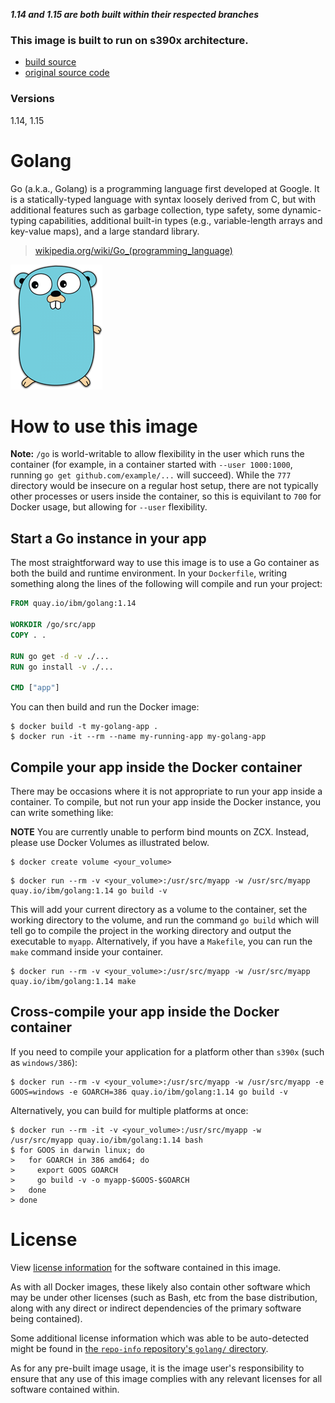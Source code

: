*__1.14 and 1.15 are both built within their respected branches__*

### This image is built to run on s390x architecture.
-    [build source](https://github.com/korpx-z/golang-s390x) 
-    [original source code](https://github.com/docker-library/golang)

### Versions
1.14, 1.15

# Golang

Go (a.k.a., Golang) is a programming language first developed at Google. It is a statically-typed language with syntax loosely derived from C, but with additional features such as garbage collection, type safety, some dynamic-typing capabilities, additional built-in types (e.g., variable-length arrays and key-value maps), and a large standard library.

> [wikipedia.org/wiki/Go_(programming_language)](http://en.wikipedia.org/wiki/Go_%28programming_language%29)

![logo](https://raw.githubusercontent.com/docker-library/docs/01c12653951b2fe592c1f93a13b4e289ada0e3a1/golang/logo.png)

# How to use this image

**Note:** `/go` is world-writable to allow flexibility in the user which runs the container (for example, in a container started with `--user 1000:1000`, running `go get github.com/example/...` will succeed). While the `777` directory would be insecure on a regular host setup, there are not typically other processes or users inside the container, so this is equivilant to `700` for Docker usage, but allowing for `--user` flexibility.

## Start a Go instance in your app

The most straightforward way to use this image is to use a Go container as both the build and runtime environment. In your `Dockerfile`, writing something along the lines of the following will compile and run your project:

```dockerfile
FROM quay.io/ibm/golang:1.14

WORKDIR /go/src/app
COPY . .

RUN go get -d -v ./...
RUN go install -v ./...

CMD ["app"]
```

You can then build and run the Docker image:

```console
$ docker build -t my-golang-app .
$ docker run -it --rm --name my-running-app my-golang-app
```

## Compile your app inside the Docker container

There may be occasions where it is not appropriate to run your app inside a container. To compile, but not run your app inside the Docker instance, you can write something like:

**NOTE**
You are currently unable to perform bind mounts on ZCX. Instead, please use Docker Volumes as illustrated below.

```console
$ docker create volume <your_volume>
```
```console
$ docker run --rm -v <your_volume>:/usr/src/myapp -w /usr/src/myapp quay.io/ibm/golang:1.14 go build -v
```

This will add your current directory as a volume to the container, set the working directory to the volume, and run the command `go build` which will tell go to compile the project in the working directory and output the executable to `myapp`. Alternatively, if you have a `Makefile`, you can run the `make` command inside your container.

```console
$ docker run --rm -v <your_volume>:/usr/src/myapp -w /usr/src/myapp quay.io/ibm/golang:1.14 make
```

## Cross-compile your app inside the Docker container

If you need to compile your application for a platform other than `s390x` (such as `windows/386`):

```console
$ docker run --rm -v <your_volume>:/usr/src/myapp -w /usr/src/myapp -e GOOS=windows -e GOARCH=386 quay.io/ibm/golang:1.14 go build -v
```

Alternatively, you can build for multiple platforms at once:

```console
$ docker run --rm -it -v <your_volume>:/usr/src/myapp -w /usr/src/myapp quay.io/ibm/golang:1.14 bash
$ for GOOS in darwin linux; do
>   for GOARCH in 386 amd64; do
>     export GOOS GOARCH
>     go build -v -o myapp-$GOOS-$GOARCH
>   done
> done
```

# License

View [license information](http://golang.org/LICENSE) for the software contained in this image.

As with all Docker images, these likely also contain other software which may be under other licenses (such as Bash, etc from the base distribution, along with any direct or indirect dependencies of the primary software being contained).

Some additional license information which was able to be auto-detected might be found in [the `repo-info` repository's `golang/` directory](https://github.com/docker-library/repo-info/tree/master/repos/golang).

As for any pre-built image usage, it is the image user's responsibility to ensure that any use of this image complies with any relevant licenses for all software contained within.
